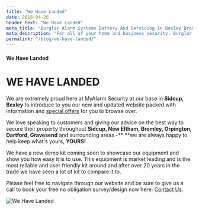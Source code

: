 ```yaml
---
title: "We Have Landed"
date: 2018-04-26
header_text: "We Have Landed"
meta_title: "Burglar Alarm Systems Battery And Servicing In Bexley Bromley - My Alarm Security"
meta_description: "For all of your home and business security. Burglar Alarm Servicing, Burglar Alarm Installation, Alarm Battery and CCTV. Call 020 8302 4065 or email us."
permalink: "/blog/we-have-landed/"
---
```


#### We Have Landed

# WE HAVE LANDED

We are extremely proud here at MyAlarm Security at our base in **Sidcup,** **Bexley** to introduce to you our new and updated website packed with information and [special offers](/categories/special-offers/) for you to browse over.

We love speaking to customers and giving our advice on the best way to secure their property throughout **Sidcup, New Eltham, Bromley, Orpington, Dartford, Gravesend** and surrounding areas -** **we are always happy to help keep what\'s yours, **YOURS!**

We have a new demo kit coming soon to showcase our equipment and show you how easy it is to use. This equipment is market leading and is the most reliable and user friendly kit around and after over 20 years in the trade we have seen a lot of kit to compare it to.

Please feel free to navigate through our website and be sure to give us a call to book your free no obligation survey/design now here: [Contact Us](/contact/).

![We Have Landed](https://res.cloudinary.com/kbs/image/upload/hvjrdv9t38jsxujyjium.jpg)